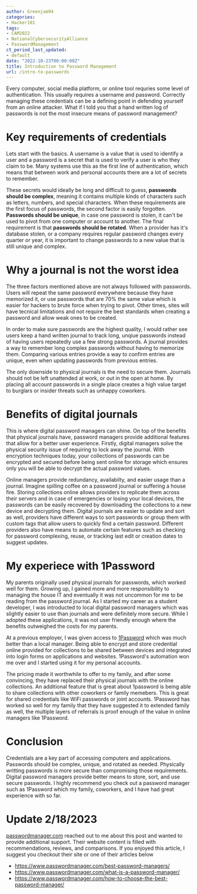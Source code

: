 ```yaml
---
author: Greenjam94
categories:
- Hacker101
tags:
- CAM2022
- NationalCybersecurityAlliance
- PasswordManagement
ct_period_last_updated:
- default
date: "2022-10-23T00:00:00Z"
title: Introduction to Password Management
url: /intro-to-passwords
---
```


Every computer, social media platform, or online tool requries some level of authentication. This usually requires a username and password. Correctly managing these credentials can be a defining point in defending yourself from an online attacker. What if I told you that a hand written log of passwords is not the most insecure means of password management?

# Key requirements of credentials

Lets start with the basics. A username is a value that is used to identify a user and a password is a secret that is used to verify a user is who they claim to be. Many systems use this as the first line of authentication, which means that between work and personal accounts there are a lot of secrets to remember.

These secrets would ideally be long and difficult to guess, **passwords should be complex**, meaning it contains multiple kinds of characters such as letters, numbers, and special characters. When these requirements are the first focus of passwords, the second factor is easily forgotten. **Passwords should be unique**, in case one password is stolen, it can't be used to pivot from one computer or account to another. The final requirement is that **passwords should be rotated**. When a provider has it's database stolen, or a company requires regular password changes every quarter or year, it is important to change passwords to a new value that is still unique and complex.

# Why a journal is not the worst idea

The three factors mentioned above are not always followed with passwords. Users will repeat the same password everywhere because they have memorized it, or use passwords that are 70% the same value which is easier for hackers to brute force when trying to pivot. Other times, sites will have tecnical limitations and not require the best standards when creating a password and allow weak ones to be created.

In order to make sure passwords are the highest quality, I would rather see users keep a hand written journal to track long, unqiue passwords instead of having users repeatedly use a few strong passwords. A journal provides a way to remember long complex passwords without having to memorize them. Comparing various entries provide a way to confirm entries are unique, even when updating passwords from previous entries.

The only downside to physical journals is the need to secure them. Journals should not be left unattended at work, or out in the open at home. By placing all account passwords in a single place creates a high value target to burglars or insider threats such as unhappy coworkers.

# Benefits of digital journals

This is where digital password managers can shine. On top of the benefits that physical journals have, password managers provide additional features that allow for a better user experience. Firstly, digital managers solve the physical security issue of requiring to lock away the journal. With encryption techniques today, your collections of passwords can be encrypted and secured before being sent online for storage which ensures only you will be able to decrypt the actual password values.

Online managers provide redundancy, availabilty, and easier usage than a journal. Imagine spilling coffee on a password journal or suffering a house fire. Storing collections online allows providers to replicate them across their servers and in case of emergencies or losing your local devices, the passwords can be easily recovered by downloading the collections to a new device and decrypting them.
Digital journals are easier to update and sort as well, providers have different ways to sort passwords or group them with custom tags that allow users to quickly find a certain password. Different providers also have means to automate certain features such as checking for password complexing, reuse, or tracking last edit or creation dates to suggest updates.

# My experiece with 1Password

My parents originally used physical journals for passwords, which worked well for them. Growing up, I gained more and more responsibility to managing the house IT and eventually it was not uncommon for me to be reading from the password journal. As I started my career as a student developer, I was introducted to local digital password managers which was slightly easier to use than journals and were definitely more secure. While I adopted these applications, it was not user friendly enough where the benefits outweighed the costs for my parents.

At a previous employer, I was given access to [1Password](https://1password.com/) which was much better than a local manager. Being able to encrypt and store credential online provided for collections to be shared between devices and integrated into login forms on applications and websites. 1Password's automation won me over and I started using it for my personal accounts.

The pricing made it worthwhile to offer to my family, and after some convincing, they have replaced their physical journals with the online collections. An additional feature that is great about 1password is being able to share collections with other coworkers or family memebers. This is great for shared credentials like WiFi passwords or joint accounts. 1Password has worked so well for my family that they have suggested it to extended family as well, the multiple layers of referrals is proof enough of the value in online managers like 1Password.

# Conclusion

Credentials are a key part of accessing computers and applications. Passwords should be complex, unique, and rotated as needed. Physically writting passwords is more secure than compromising those requirements. Digital password managers provide better means to store, sort, and use secure passwords. I highly recommend you check out a password manager such as 1Password which my family, coworkers, and I have had great experience with so far.

# Update 2/18/2023

[passwordmanager.com](https://www.passwordmanager.com) reached out to me about this post and wanted to provide additional support. Their website content is filled with recommendations, reviews, and comparisons. If you enjoyed this article, I suggest you checkout their site or one of their articles below

- https://www.passwordmanager.com/best-password-managers/
- https://www.passwordmanager.com/what-is-a-password-manager/
- https://www.passwordmanager.com/how-to-choose-the-best-password-manager/